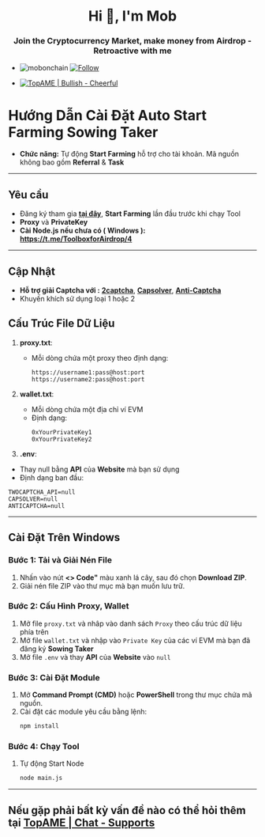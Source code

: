  <h1 align="center">Hi 👋, I'm Mob</h1>
<h3 align="center">Join the Cryptocurrency Market, make money from Airdrop - Retroactive with me</h3>

- <p align="left"> <img src="https://komarev.com/ghpvc/?username=mobonchain&label=Profile%20views&color=0e75b6&style=flat" alt="mobonchain" /> <a href="https://github.com/mobonchain"> <img src="https://img.shields.io/github/followers/mobonchain?label=Follow&style=social" alt="Follow" /> </a> </p>

- [![TopAME | Bullish - Cheerful](https://img.shields.io/badge/TopAME%20|%20Bullish-Cheerful-blue?logo=telegram&style=flat)](https://t.me/xTopAME)

# Hướng Dẫn Cài Đặt Auto Start Farming Sowing Taker
- **Chức năng:** Tự động **Start Farming** hỗ trợ cho tài khoản. Mã nguồn không bao gồm **Referral** & **Task**
---

## Yêu cầu

- Đăng ký tham gia **[tại đây](https://t.me/xTopAME/2358)**, **Start Farming** lần đầu trước khi chạy Tool
- **Proxy** và **PrivateKey**
- **Cài Node.js nếu chưa có ( Windows ): https://t.me/ToolboxforAirdrop/4**

---

## Cập Nhật 

- **Hỗ trợ giải Captcha với :** **[2captcha](https://2captcha.com)**, **[Capsolver](https://dashboard.capsolver.com/passport/register?inviteCode=YNkX1MhRMGqQ)**, **[Anti-Captcha](https://anti-captcha.com/)**
- Khuyến khích sử dụng loại 1 hoặc 2

## Cấu Trúc File Dữ Liệu

1. **proxy.txt**:
   - Mỗi dòng chứa một proxy theo định dạng:
     ```
     https://username1:pass@host:port
     https://username2:pass@host:port
     ```

2. **wallet.txt**:
   - Mỗi dòng chứa một địa chỉ ví EVM
   - Định dạng:
     ```
     0xYourPrivateKey1
     0xYourPrivateKey2
     ```
2. **.env**:
- Thay null bằng **API** của **Website** mà bạn sử dụng
- Định dạng ban đầu:
```
TWOCAPTCHA_API=null
CAPSOLVER=null
ANTICAPTCHA=null
```

---

## Cài Đặt Trên Windows

### Bước 1: Tải và Giải Nén File

1. Nhấn vào nút **<> Code"** màu xanh lá cây, sau đó chọn **Download ZIP**.
2. Giải nén file ZIP vào thư mục mà bạn muốn lưu trữ.

### Bước 2: Cấu Hình Proxy, Wallet

1. Mở file `proxy.txt` và nhâp vào danh sách `Proxy` theo cấu trúc dữ liệu phía trên
2. Mở file `wallet.txt` và nhập vào `Private Key` của các ví EVM mà bạn đã đăng ký **Sowing Taker**
3. Mở file `.env` và thay **API** của **Website** vào `null`
### Bước 3: Cài Đặt Module

1. Mở **Command Prompt (CMD)** hoặc **PowerShell** trong thư mục chứa mã nguồn.
2. Cài đặt các module yêu cầu bằng lệnh:
   ```bash
   npm install
   ```

### Bước 4: Chạy Tool

1. Tự động Start Node
   ```bash
   node main.js
   ```

---

## Nếu gặp phải bất kỳ vấn đề nào có thể hỏi thêm tại **[TopAME | Chat - Supports](https://t.me/yTopAME)**
